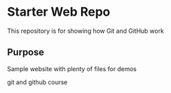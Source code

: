 # Starter Web Repo

This repository is for showing how Git and GitHub work

## Purpose

Sample website with plenty of files for demos

git and github course 